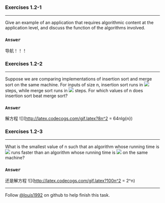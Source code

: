 ### Exercises 1.2-1
***
Give an example of an application that requires algorithmic content at the application level, and discuss the function of the algorithms involved.

### `Answer`
导航！！！


### Exercises 1.2-2
***
Suppose we are comparing implementations of insertion sort and merge sort on the same machine. For inputs of size n, insertion sort runs in ![](http://latex.codecogs.com/gif.latex?8n^2)
 steps, while merge sort runs in ![](http://latex.codecogs.com/gif.latex?64nlg{n})
 steps. For which values of n does insertion sort beat merge sort?

### `Answer`
解方程 ![](http://latex.codecogs.com/gif.latex?8n^2 = 64nlg{n})


### Exercises 1.2-3
***
What is the smallest value of n such that an algorithm whose running time is ![](http://latex.codecogs.com/gif.latex?100n^2) runs fasterthan an algorithm whose running time is ![](http://latex.codecogs.com/gif.latex?2^n) on the same machine?

### `Answer`
还是解方程 ![](http://latex.codecogs.com/gif.latex?100n^2 = 2^n)

***
Follow [@louis1992](https://github.com/gzc) on github to help finish this task.

